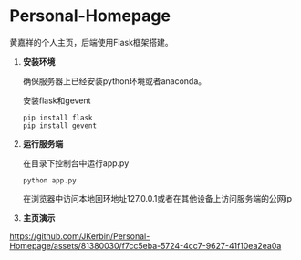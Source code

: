 # Personal-Homepage
黄嘉祥的个人主页，后端使用Flask框架搭建。

1. **安装环境**

   确保服务器上已经安装python环境或者anaconda。

   安装flask和gevent

   ```pip
   pip install flask
   pip install gevent
   ```

2. **运行服务端**

   在目录下控制台中运行app.py

   ```terminal
   python app.py
   ```

   在浏览器中访问本地回环地址127.0.0.1或者在其他设备上访问服务端的公网ip

3. **主页演示**

https://github.com/JKerbin/Personal-Homepage/assets/81380030/f7cc5eba-5724-4cc7-9627-41f10ea2ea0a


